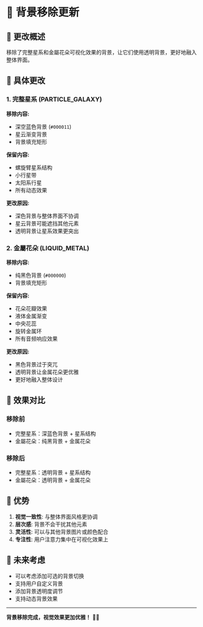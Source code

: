 # 🎨 背景移除更新

## 📝 更改概述

移除了完整星系和金屬花朵可视化效果的背景，让它们使用透明背景，更好地融入整体界面。

## 🔧 具体更改

### 1. 完整星系 (PARTICLE_GALAXY)
**移除内容:**
- 深空蓝色背景 (`#000011`)
- 星云渐变背景
- 背景填充矩形

**保留内容:**
- 螺旋臂星系结构
- 小行星带
- 太阳系行星
- 所有动态效果

**更改原因:**
- 深色背景与整体界面不协调
- 星云背景可能遮挡其他元素
- 透明背景让星系效果更突出

### 2. 金屬花朵 (LIQUID_METAL)
**移除内容:**
- 纯黑色背景 (`#000000`)
- 背景填充矩形

**保留内容:**
- 花朵花瓣效果
- 液体金属渐变
- 中央花蕊
- 旋转金属环
- 所有音频响应效果

**更改原因:**
- 黑色背景过于突兀
- 透明背景让金属花朵更优雅
- 更好地融入整体设计

## 🎯 效果对比

### 移除前
- 完整星系：深蓝色背景 + 星系结构
- 金屬花朵：纯黑背景 + 金属花朵

### 移除后
- 完整星系：透明背景 + 星系结构
- 金屬花朵：透明背景 + 金属花朵

## 🌟 优势

1. **视觉一致性**: 与整体界面风格更协调
2. **层次感**: 背景不会干扰其他元素
3. **灵活性**: 可以与其他背景图片或颜色配合
4. **专注性**: 用户注意力集中在可视化效果上

## 🔮 未来考虑

- 可以考虑添加可选的背景切换
- 支持用户自定义背景
- 添加背景透明度调节
- 支持动态背景效果

---

**背景移除完成，视觉效果更加优雅！** 🎨✨
